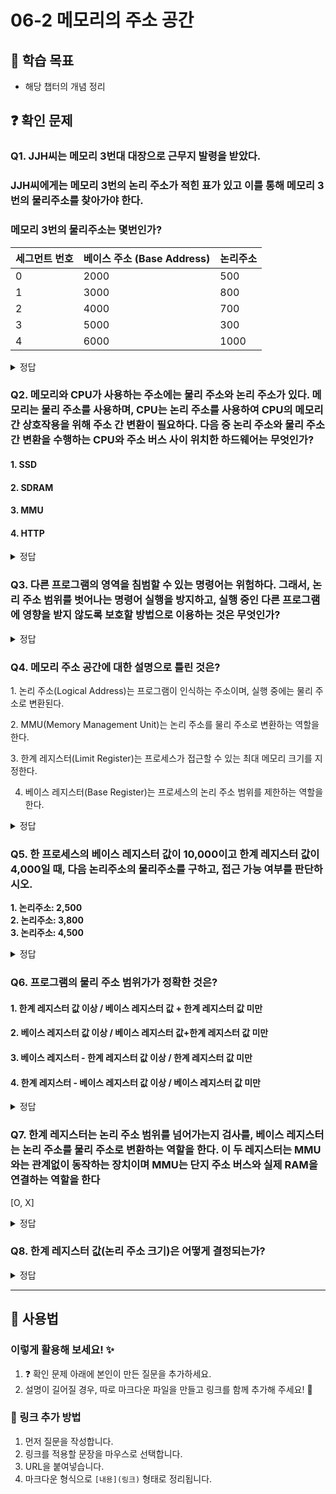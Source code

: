 # 06-2 메모리의 주소 공간

## 📌 학습 목표

- 해당 챕터의 개념 정리

## ❓ 확인 문제


### Q1. JJH씨는 메모리 3번대 대장으로 근무지 발령을 받았다.

### JJH씨에게는 메모리 3번의 논리 주소가 적힌 표가 있고 이를 통해 메모리 3번의 물리주소를 찾아가야 한다.

### 메모리 3번의 물리주소는 몇번인가?

| 세그먼트 번호 | 베이스 주소 (Base Address) | 논리주소 |
| ------------- | -------------------------- | -------- |
| 0             | 2000                       | 500      |
| 1             | 3000                       | 800      |
| 2             | 4000                       | 700      |
| 3             | 5000                       | 300      |
| 4             | 6000                       | 1000     |


<details>
<summary>정답</summary>


- **5300번 **

**[해설]**

- 물리 주소 = **5000 + 300 = 5300**

# 🧠 **논리 주소 (Logical Address)와 물리 주소 (Physical Address)**

컴퓨터 시스템에서 메모리 관리 방식을 이해하기 위해, **논리 주소**와 **물리 주소**는 매우 중요한 개념입니다.

---

## ✅ **논리 주소 (Logical Address)**

- **논리 주소**는 CPU에서 생성된 주소입니다. 프로그램에서 사용하는 주소라고도 할 수 있습니다.
- 운영체제가 메모리 관리 기법을 통해 **논리 주소**를 실제 물리적인 메모리 주소로 변환합니다.
- CPU는 **논리 주소**만을 알며, 이 주소는 **가상 메모리** 시스템에서 사용됩니다.
- 논리 주소는 **페이지 번호**와 **오프셋**(또는 **세그먼트 번호**와 **오프셋**)으로 구성됩니다.

### 예시:

- 논리 주소 (1, 500)
  - 페이지 번호 1, 오프셋 500

---

## ✅ **물리 주소 (Physical Address)**

- **물리 주소**는 실제 메모리 칩에 저장되는 주소입니다.
- 운영체제가 MMU (Memory Management Unit)나 **베이스 레지스터** 등을 이용하여 **논리 주소**를 **물리 주소**로 변환합니다.
- 실제 RAM에서 데이터가 저장되는 위치를 나타냅니다.

## ✅ **논리 주소 → 물리 주소 변환**


**논리 주소**는 물리 주소로 변환될 때, 주로 **페이지 테이블**이나 **세그먼트 테이블**이 사용됩니다.  
이를 통해 논리 주소가 물리 주소로 어떻게 변환되는지 설명하겠습니다.

### 예시 1: 페이지 방식 주소 변환

- 페이지 크기: 1024바이트
- 논리 주소: 1500
- 페이지 번호: `1500 ÷ 1024 = 1` (몫)
- 오프셋: `1500 % 1024 = 476` (나머지)
- 페이지 테이블에서 페이지 1번의 **프레임 번호**가 7번이라고 하면, 물리 주소는 `7 × 1024 + 476 = 7204`가 됩니다.

### 예시 2: 세그먼트 방식 주소 변환

- 세그먼트 크기: 1000바이트
- 논리 주소: (3, 600)
  - 세그먼트 번호: 3
  - 오프셋: 600
- 세그먼트 3의 **베이스 주소**가 5000이라면, 물리 주소는 `5000 + 600 = 5600`이 됩니다.

---


## 🔥 **결론**

- **논리 주소**는 프로그램에서 사용되는 주소이며, 물리 메모리 상에서 실제로 어떤 주소인지 알 수 없습니다.
- **물리 주소**는 실제 메모리 칩에서 데이터가 저장되는 위치를 의미합니다.
- 운영체제는 **페이지 테이블**이나 **세그먼트 테이블**을 통해 논리 주소를 물리 주소로 변환하며, 이를 통해 **가상 메모리**를 효율적으로 관리합니다.

---

</details>

### Q2. 메모리와 CPU가 사용하는 주소에는 물리 주소와 논리 주소가 있다. 메모리는 물리 주소를 사용하며, CPU는 논리 주소를 사용하여 CPU의 메모리 간 상호작용을 위해 주소 간 변환이 필요하다. 다음 중 논리 주소와 물리 주소 간 변환을 수행하는 CPU와 주소 버스 사이 위치한 하드웨어는 무엇인가?

#### 1. SSD

#### 2. SDRAM

#### 3. MMU

#### 4. HTTP

<details>
<summary>정답</summary>

#### 3. MMU

- MMU(Memory Management Unit)는 메모리 관리 장치로, 논리 주소와 물리 주소 간 변환을 수행하는 하드웨어입니다.
- MMU는 CPU가 발생시킨 논리 주소에 베이스 레지스터 값을 더하여 논리 주소를 물리 주소로 변환할 수 있습니다.
- 이때 베이스 레지스터는 메모리 상에서 해당 프로그램의 첫 물리 주소를 갖습니다.

---

</details>


### Q3. 다른 프로그램의 영역을 침범할 수 있는 명령어는 위험하다. 그래서, 논리 주소 범위를 벗어나는 명령어 실행을 방지하고, 실행 중인 다른 프로그램에 영향을 받지 않도록 보호할 방법으로 이용하는 것은 무엇인가?


<details>
<summary>정답</summary>

#### 한계 레지스터

**[해설]**


- CPU가 메모리에 접근하기 전, 논리 주소가 한계 레지스터보다 작은지를 검사한다.
  만약 벗어난다면 인터럽트를 발생시켜, 실행을 중단하게 된다.


</details>

### Q4. 메모리 주소 공간에 대한 설명으로 틀린 것은?

1️. 논리 주소(Logical Address)는 프로그램이 인식하는 주소이며, 실행 중에는 물리 주소로 변환된다.

2️. MMU(Memory Management Unit)는 논리 주소를 물리 주소로 변환하는 역할을 한다.

3️. 한계 레지스터(Limit Register)는 프로세스가 접근할 수 있는 최대 메모리 크기를 지정한다.

4. 베이스 레지스터(Base Register)는 프로세스의 논리 주소 범위를 제한하는 역할을 한다.

<details>
<summary>정답</summary>


**4. 베이스 레지스터(Base Register)는 프로세스의 논리 주소 범위를 제한하는 역할을 한다. X**

- 베이스 레지스터는 논리 주소를 물리 주소로 변환할 때, 기준이 되는 시작 주소를 저장하는 레지스터입니다.
- 프로세스의 주소 제한을 담당하는 것은 **한계 레지스터(Limit Register)**입니다.

**[해설]**

**1. 논리 주소(Logical Address)는 프로그램이 인식하는 주소이며, 실행 중에는 물리 주소로 변환된다.**

- 프로그램이 인식하는 주소이며, 실행 중에는 **물리 주소(Physical Address)**로 변환됨

**2️. MMU(Memory Management Unit)는 논리 주소를 물리 주소로 변환하는 역할을 한다.**

- CPU가 생성한 논리 주소를 실제 물리 주소로 변환하는 역할을 수행
- 페이징, 세그먼테이션 등의 메모리 관리 기법과 연계됨

**3. 한계 레지스터(Limit Register)는 프로세스가 접근할 수 있는 최대 메모리 크기를 지정한다.**

- 프로세스가 접근할 수 있는 **최대 메모리 크기(주소 범위)**를 제한하여 메모리 보호 기능을 수행
- 한계 레지스터보다 큰 주소에 접근하려 하면 운영체제가 오류(예: segmentation fault)를 발생시킴

---

</details>

### Q5. 한 프로세스의 베이스 레지스터 값이 10,000이고 한계 레지스터 값이 4,000일 때, 다음 논리주소의 물리주소를 구하고, 접근 가능 여부를 판단하시오.

**1. 논리주소: 2,500** <br>
**2. 논리주소: 3,800** <br>
**3. 논리주소: 4,500**

<details>
<summary>정답</summary>

**1. 물리주소: 12,500 / 접근 가능** <br>
**2. 물리주소: 13,800 / 접근 가능** <br>
**3. 물리주소: 14,500 / 접근 불가능**

**[해설]**


#### 물리주소 = 베이스 레지스터 값 + 논리주소

#### 단, (논리주소 &le; 한계 레지스터 값)인 경우에만 접근 가능

**1. 물리주소=10,000+2,500=12,500** <br>
**논리주소(2,500) &lt; 한계 레지스터 값(4,000) -> 접근 가능**

**2. 물리주소=10,000+3,800=13,800** <br>
**논리주소(3,800) &lt; 한계 레지스터 값(4,000) -> 접근 가능**

**3. 물리주소=10,000+4,500=14,500** <br>
**논리주소(4,500) &gt; 한계 레지스터 값(4,000) -> 접근 불가능**

---

</details>


### Q6. 프로그램의 물리 주소 범위가가 정확한 것은?

#### 1. 한계 레지스터 값 이상 / 베이스 레지스터 값 + 한계 레지스터 값 미만

#### 2. 베이스 레지스터 값 이상 / 베이스 레지스터 값+한계 레지스터 값 미만

#### 3. 베이스 레지스터 - 한계 레지스터 값 이상 / 한계 레지스터 값 미만

#### 4. 한계 레지스터 - 베이스 레지스터 값 이상 / 베이스 레지스터 값 미만

<details>
<summary>정답</summary>

#### 2. 베이스 레지스터 값 이상 / 베이스 레지스터 값+한계 레지스터 값 미만

- 베이스 레지스터가 실행 중인 프로그램의 가장 작은 물리 주소를 저장하면, 한계 레지스터는 논리 주소의 최대 크기를 저장함.

- CPU가 접근하려는 논리주소는 한계 레지스터가 저장한 값보다 커서는 안된다! (만약 한계 레지스터보다 높은 논리 주소에 접근하려고 하면 인터럽트(트랩)을 발생시켜 실행을 중단시킴킴)

---

</details>

### Q7. 한계 레지스터는 논리 주소 범위를 넘어가는지 검사를, 베이스 레지스터는 논리 주소를 물리 주소로 변환하는 역할을 한다. 이 두 레지스터는 MMU와는 관계없이 동작하는 장치이며 MMU는 단지 주소 버스와 실제 RAM을 연결하는 역할을 한다
\[O, X]

<details>
	<summary>정답</summary>
	<h4>X</h4>
	---
	
	- 한계 레지스터와 베이스 레지스터 모두 MMU를 구성하는 부품이다. 각각의 레지스터의 동작을 통해 논리 주소를 물리 주소로 변환하는 역할을 하는 장치가 MMU이다.
</details>


### Q8. 한계 레지스터 값(논리 주소 크기)은 어떻게 결정되는가?

<details> 
<summary>정답</summary>

1️⃣ 프로그램의 컴파일/링크 단계에서 크기가 결정됨
- **프로그램이 컴파일되고 링킹된 결과(실행 파일)**에는 코드, 데이터, 스택 등의 크기 정보가 포함되어 있음.
- 운영체제는 프로그램 실행 요청을 받을 때, **실행 파일의 메타데이터(헤더)**를 읽어서 해당 프로그램이 필요로 하는 **전체 메모리 크기(논리 주소 공간)**를 확인함.

2️⃣ 동적 메모리 할당은 포함되지 않음
- 초기 한계 레지스터 값은 프로그램이 처음 실행될 때의 크기로 설정됨.
- 하지만 프로그램 실행 도중, 예를 들어 **동적 메모리 할당(malloc 등)**으로 더 많은 메모리를 요청하면:
    * 이는 메모리 관리자가 페이지 테이블 등으로 관리하게 되며, 한계 레지스터 값 자체는 실행 중 바뀌지 않는 경우가 많음.
    * 현대 시스템에서는 가상 메모리를 사용해 한계 레지스터 대신 페이지 테이블 기반 보호 기법을 사용하기도 함.

</details> 

---
## 📝 사용법

### 이렇게 활용해 보세요! ✨

1. ❓ 확인 문제 아래에 본인이 만든 질문을 추가하세요.
2. 설명이 길어질 경우, 따로 마크다운 파일을 만들고 링크를 함께 추가해 주세요! 🔗

### 🔗 링크 추가 방법

1. 먼저 질문을 작성합니다.
2. 링크를 적용할 문장을 마우스로 선택합니다.
3. URL을 붙여넣습니다.
4. 마크다운 형식으로 `[내용](링크)` 형태로 정리됩니다.

